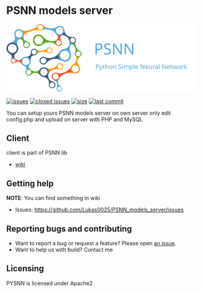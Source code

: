 # PSNN models server
[![PSNN](https://raw.githubusercontent.com/Lukas0025/PSNN/master/assets/logo.svg?sanitize=true)](https://pypi.org/project/PSNN/)

[![issues](https://img.shields.io/github/issues/Lukas0025/PSNN)](https://github.com/Lukas0025/PSNN/issues)
[![closed issues](https://img.shields.io/github/issues-closed-raw/Lukas0025/PSNN)](https://github.com/Lukas0025/PSNN/issues)
[![size](https://img.shields.io/github/repo-size/Lukas0025/PSNN)](https://github.com/Lukas0025/PSNN/)
[![last commit](https://img.shields.io/github/last-commit/Lukas0025/PSNN)](https://github.com/Lukas0025/PSNN/)

You can setup yours PSNN models server on own server only edit config.php and upload on server with PHP and MySQL

## Client

client is part of PSNN lib
* [wiki](https://github.com/Lukas0025/PSNN/wiki/PSNN-server-client)

## Getting help

**NOTE**: You can find something in wiki

* Issues: https://github.com/Lukas0025/PSNN_models_server/issues

## Reporting bugs and contributing

* Want to report a bug or request a feature? Please open [an issue](https://github.com/Lukas0025/PSNN_models_server/issues/new).
* Want to help us with build? Contact me

## Licensing

PYSNN is licensed under Apache2
